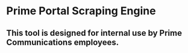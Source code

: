 # Prime Portal Scraping Engine
## This tool is designed for internal use by Prime Communications employees. 
